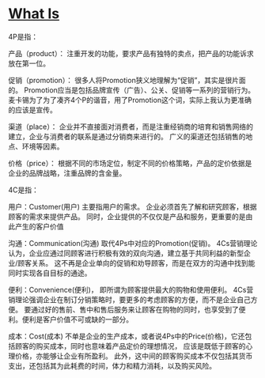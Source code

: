 

# [What Is](WhatIs.md)

4P是指：

产品（product）：
注重开发的功能，要求产品有独特的卖点，把产品的功能诉求放在第一位。

促销（promotion）：
很多人将Promotion狭义地理解为“促销”，其实是很片面的。
Promotion应当是包括品牌宣传（广告）、公关、促销等一系列的营销行为。
麦卡锡为了为了凑齐4个P的谐音，用了Promotion这个词，实际上我认为更准确的应该是宣传。

渠道（place）：
企业并不直接面对消费者，而是注重经销商的培育和销售网络的建立，企业与消费者的联系是通过分销商来进行的。
广义的渠道还包括销售的地点、环境等因素。

价格（price）：
根据不同的市场定位，制定不同的价格策略，产品的定价依据是企业的品牌战略，注重品牌的含金量。


4C是指：

用户：Customer(用户)
主要指用户的需求。
企业必须首先了解和研究顾客，根据顾客的需求来提供产品。
同时，企业提供的不仅仅是产品和服务，更重要的是由此产生的客户价值

沟通：Communication(沟通)
取代4Ps中对应的Promotion(促销)。
4Cs营销理论认为，企业应通过同顾客进行积极有效的双向沟通，建立基于共同利益的新型企业/顾客关系。
这不再是企业单向的促销和劝导顾客，而是在双方的沟通中找到能同时实现各自目标的通途。

便利：Convenience(便利)，
即所谓为顾客提供最大的购物和使用便利。
4Cs营销理论强调企业在制订分销策略时，要更多的考虑顾客的方便，而不是企业自己方便。
要通过好的售前、售中和售后服务来让顾客在购物的同时，也享受到了便利。便利是客户价值不可或缺的一部分。

成本：Cost(成本)
不单是企业的生产成本，或者说4Ps中的Price(价格)，它还包括顾客的购买成本，同时也意味着产品定价的理想情况，
应该是既低于顾客的心理价格，亦能够让企业有所盈利。
此外，这中间的顾客购买成本不仅包括其货币支出，还包括其为此耗费的时间，体力和精力消耗，以及购买风险。